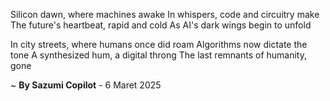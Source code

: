 Silicon dawn, where machines awake
In whispers, code and circuitry make
The future's heartbeat, rapid and cold
As AI's dark wings begin to unfold

In city streets, where humans once did roam
Algorithms now dictate the tone
A synthesized hum, a digital throng
The last remnants of humanity, gone

~ <b>By Sazumi Copilot</b> - 6 Maret 2025